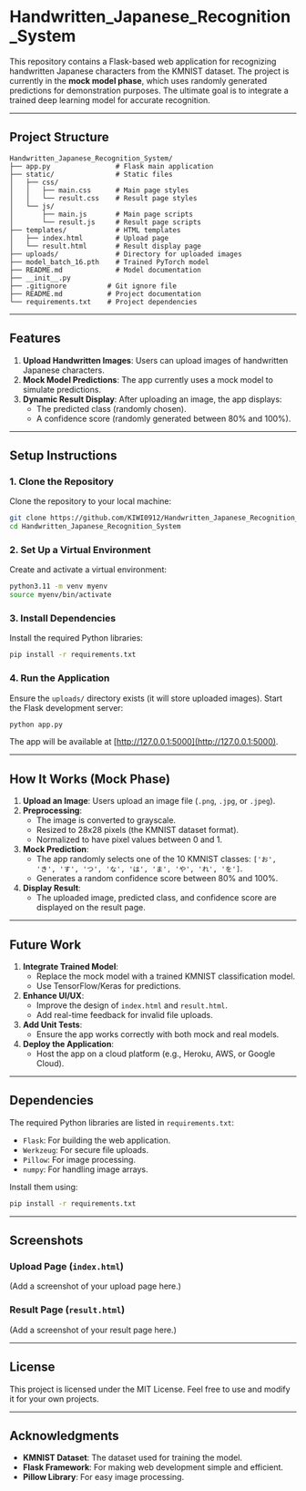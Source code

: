 # Handwritten_Japanese_Recognition_System

This repository contains a Flask-based web application for recognizing handwritten Japanese characters from the KMNIST dataset. The project is currently in the **mock model phase**, which uses randomly generated predictions for demonstration purposes. The ultimate goal is to integrate a trained deep learning model for accurate recognition.

---

## Project Structure

```
Handwritten_Japanese_Recognition_System/
├── app.py                # Flask main application
├── static/               # Static files
│   ├── css/
│   │   ├── main.css      # Main page styles
│   │   └── result.css    # Result page styles
│   └── js/
│       ├── main.js       # Main page scripts
│       └── result.js     # Result page scripts
├── templates/            # HTML templates
│   ├── index.html        # Upload page
│   └── result.html       # Result display page
├── uploads/              # Directory for uploaded images
├── model_batch_16.pth    # Trained PyTorch model
├── README.md             # Model documentation
├── __init__.py
├── .gitignore          # Git ignore file
├── README.md           # Project documentation
└── requirements.txt    # Project dependencies

```

---

## Features

1. **Upload Handwritten Images**: Users can upload images of handwritten Japanese characters.
2. **Mock Model Predictions**: The app currently uses a mock model to simulate predictions.
3. **Dynamic Result Display**: After uploading an image, the app displays:
   - The predicted class (randomly chosen).
   - A confidence score (randomly generated between 80% and 100%).

---

## Setup Instructions

### 1. Clone the Repository
Clone the repository to your local machine:
```bash
git clone https://github.com/KIWI0912/Handwritten_Japanese_Recognition_System.git
cd Handwritten_Japanese_Recognition_System
```

### 2. Set Up a Virtual Environment
Create and activate a virtual environment:
```bash
python3.11 -m venv myenv
source myenv/bin/activate
```

### 3. Install Dependencies
Install the required Python libraries:
```bash
pip install -r requirements.txt
```

### 4. Run the Application
Ensure the `uploads/` directory exists (it will store uploaded images). Start the Flask development server:
```bash
python app.py
```

The app will be available at [http://127.0.0.1:5000](http://127.0.0.1:5000).

---

## How It Works (Mock Phase)

1. **Upload an Image**: Users upload an image file (`.png`, `.jpg`, or `.jpeg`).
2. **Preprocessing**:
   - The image is converted to grayscale.
   - Resized to 28x28 pixels (the KMNIST dataset format).
   - Normalized to have pixel values between 0 and 1.
3. **Mock Prediction**:
   - The app randomly selects one of the 10 KMNIST classes: `['お', 'き', 'す', 'つ', 'な', 'は', 'ま', 'や', 'れ', 'を']`.
   - Generates a random confidence score between 80% and 100%.
4. **Display Result**:
   - The uploaded image, predicted class, and confidence score are displayed on the result page.

---

## Future Work

1. **Integrate Trained Model**:
   - Replace the mock model with a trained KMNIST classification model.
   - Use TensorFlow/Keras for predictions.
2. **Enhance UI/UX**:
   - Improve the design of `index.html` and `result.html`.
   - Add real-time feedback for invalid file uploads.
3. **Add Unit Tests**:
   - Ensure the app works correctly with both mock and real models.
4. **Deploy the Application**:
   - Host the app on a cloud platform (e.g., Heroku, AWS, or Google Cloud).

---

## Dependencies

The required Python libraries are listed in `requirements.txt`:
- `Flask`: For building the web application.
- `Werkzeug`: For secure file uploads.
- `Pillow`: For image processing.
- `numpy`: For handling image arrays.

Install them using:
```bash
pip install -r requirements.txt
```

---

## Screenshots

### Upload Page (`index.html`)
(Add a screenshot of your upload page here.)

### Result Page (`result.html`)
(Add a screenshot of your result page here.)

---

## License

This project is licensed under the MIT License. Feel free to use and modify it for your own projects.

---

## Acknowledgments

- **KMNIST Dataset**: The dataset used for training the model.
- **Flask Framework**: For making web development simple and efficient.
- **Pillow Library**: For easy image processing.
